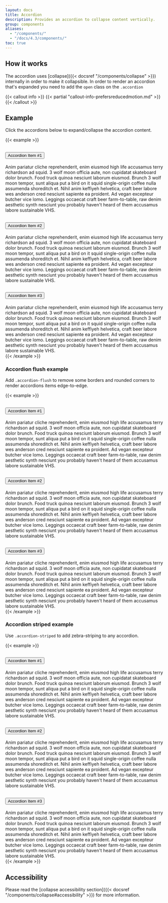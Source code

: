 ```yaml
---
layout: docs
title: Accordion
description: Provides an accordion to collapse content vertically.
group: components
aliases:
  - "/components/"
  - "/docs/4.3/components/"
toc: true
---
```


## How it works

The accordion uses [collapse]({{< docsref "/components/collapse" >}}) internally in order to make it collapsible. In order to render an accordion that's expanded you need to add the `open` class on the `.accordion`

{{< callout info >}}
{{< partial "callout-info-prefersreducedmotion.md" >}}
{{< /callout >}}

## Example

Click the accordions below to expand/collapse the accordion content.

{{< example >}}
<div class="accordion" id="accordionExample">
  <div class="accordion-item">
    <h2 class="accordion-header" id="headingOne">
      <button class="btn btn-link btn-block text-left" type="button" data-toggle="collapse" data-target="#collapseOne" aria-expanded="true" aria-controls="collapseOne">
        Accordion Item #1
      </button>
    </h2>
    <div id="collapseOne" class="collapse show" aria-labelledby="headingOne" data-parent="#accordionExample">
      <div class="accordion-body">Anim pariatur cliche reprehenderit, enim eiusmod high life accusamus terry richardson ad squid. 3 wolf moon officia aute, non cupidatat skateboard dolor brunch. Food truck quinoa nesciunt laborum eiusmod. Brunch 3 wolf moon tempor, sunt aliqua put a bird on it squid single-origin coffee nulla assumenda shoreditch et. Nihil anim keffiyeh helvetica, craft beer labore wes anderson cred nesciunt sapiente ea proident. Ad vegan excepteur butcher vice lomo. Leggings occaecat craft beer farm-to-table, raw denim aesthetic synth nesciunt you probably haven't heard of them accusamus labore sustainable VHS.</div>
    </div>
  </div>
  <div class="accordion-item">
    <h2 class="accordion-header" id="headingTwo">
      <button class="btn btn-link btn-block text-left collapsed" type="button" data-toggle="collapse" data-target="#collapseTwo" aria-expanded="false" aria-controls="collapseTwo">
        Accordion Item #2
      </button>
    </h2>
    <div id="collapseTwo" class="collapse" aria-labelledby="headingTwo" data-parent="#accordionExample">
      <div class="accordion-body">Anim pariatur cliche reprehenderit, enim eiusmod high life accusamus terry richardson ad squid. 3 wolf moon officia aute, non cupidatat skateboard dolor brunch. Food truck quinoa nesciunt laborum eiusmod. Brunch 3 wolf moon tempor, sunt aliqua put a bird on it squid single-origin coffee nulla assumenda shoreditch et. Nihil anim keffiyeh helvetica, craft beer labore wes anderson cred nesciunt sapiente ea proident. Ad vegan excepteur butcher vice lomo. Leggings occaecat craft beer farm-to-table, raw denim aesthetic synth nesciunt you probably haven't heard of them accusamus labore sustainable VHS.</div>
    </div>
  </div>
  <div class="accordion-item">
    <h2 class="accordion-header" id="headingThree">
      <button class="btn btn-link btn-block text-left collapsed" type="button" data-toggle="collapse" data-target="#collapseThree" aria-expanded="false" aria-controls="collapseThree">
        Accordion Item #3
      </button>
    </h2>
    <div id="collapseThree" class="collapse" aria-labelledby="headingThree" data-parent="#accordionExample">
      <div class="accordion-body">Anim pariatur cliche reprehenderit, enim eiusmod high life accusamus terry richardson ad squid. 3 wolf moon officia aute, non cupidatat skateboard dolor brunch. Food truck quinoa nesciunt laborum eiusmod. Brunch 3 wolf moon tempor, sunt aliqua put a bird on it squid single-origin coffee nulla assumenda shoreditch et. Nihil anim keffiyeh helvetica, craft beer labore wes anderson cred nesciunt sapiente ea proident. Ad vegan excepteur butcher vice lomo. Leggings occaecat craft beer farm-to-table, raw denim aesthetic synth nesciunt you probably haven't heard of them accusamus labore sustainable VHS.</div>
    </div>
  </div>
</div>
{{< /example >}}

### Accordion flush example

Add `.accordion-flush` to remove some borders and rounded corners to render accordions items edge-to-edge.

{{< example >}}
<div class="accordion accordion-flush" id="accordionFlushExample">
  <div class="accordion-item">
    <h2 class="accordion-header" id="flush-headingOne">
      <button class="btn btn-link btn-block text-left" type="button" data-toggle="collapse" data-target="#flush-collapseOne" aria-expanded="true" aria-controls="flush-collapseOne">
        Accordion Item #1
      </button>
    </h2>
    <div id="flush-collapseOne" class="collapse" aria-labelledby="flush-headingOne" data-parent="#accordionFlushExample">
      <div class="accordion-body">Anim pariatur cliche reprehenderit, enim eiusmod high life accusamus terry richardson ad squid. 3 wolf moon officia aute, non cupidatat skateboard dolor brunch. Food truck quinoa nesciunt laborum eiusmod. Brunch 3 wolf moon tempor, sunt aliqua put a bird on it squid single-origin coffee nulla assumenda shoreditch et. Nihil anim keffiyeh helvetica, craft beer labore wes anderson cred nesciunt sapiente ea proident. Ad vegan excepteur butcher vice lomo. Leggings occaecat craft beer farm-to-table, raw denim aesthetic synth nesciunt you probably haven't heard of them accusamus labore sustainable VHS.</div>
    </div>
  </div>
  <div class="accordion-item">
    <h2 class="accordion-header" id="flush-headingTwo">
      <button class="btn btn-link btn-block text-left collapsed" type="button" data-toggle="collapse" data-target="#flush-collapseTwo" aria-expanded="false" aria-controls="flush-collapseTwo">
        Accordion Item #2
      </button>
    </h2>
    <div id="flush-collapseTwo" class="collapse" aria-labelledby="flush-headingTwo" data-parent="#accordionFlushExample">
      <div class="accordion-body">Anim pariatur cliche reprehenderit, enim eiusmod high life accusamus terry richardson ad squid. 3 wolf moon officia aute, non cupidatat skateboard dolor brunch. Food truck quinoa nesciunt laborum eiusmod. Brunch 3 wolf moon tempor, sunt aliqua put a bird on it squid single-origin coffee nulla assumenda shoreditch et. Nihil anim keffiyeh helvetica, craft beer labore wes anderson cred nesciunt sapiente ea proident. Ad vegan excepteur butcher vice lomo. Leggings occaecat craft beer farm-to-table, raw denim aesthetic synth nesciunt you probably haven't heard of them accusamus labore sustainable VHS.</div>
    </div>
  </div>
  <div class="accordion-item">
    <h2 class="accordion-header" id="flush-headingThree">
      <button class="btn btn-link btn-block text-left collapsed" type="button" data-toggle="collapse" data-target="#flush-collapseThree" aria-expanded="false" aria-controls="flush-collapseThree">
        Accordion Item #3
      </button>
    </h2>
    <div id="flush-collapseThree" class="collapse" aria-labelledby="flush-headingThree" data-parent="#accordionFlushExample">
      <div class="accordion-body">Anim pariatur cliche reprehenderit, enim eiusmod high life accusamus terry richardson ad squid. 3 wolf moon officia aute, non cupidatat skateboard dolor brunch. Food truck quinoa nesciunt laborum eiusmod. Brunch 3 wolf moon tempor, sunt aliqua put a bird on it squid single-origin coffee nulla assumenda shoreditch et. Nihil anim keffiyeh helvetica, craft beer labore wes anderson cred nesciunt sapiente ea proident. Ad vegan excepteur butcher vice lomo. Leggings occaecat craft beer farm-to-table, raw denim aesthetic synth nesciunt you probably haven't heard of them accusamus labore sustainable VHS.</div>
    </div>
  </div>
</div>
{{< /example >}}

### Accordion striped example

Use `.accordion-striped` to add zebra-striping to any accordion.

{{< example >}}
<div class="accordion accordion-striped" id="accordionStripedExample">
  <div class="accordion-item">
    <h2 class="accordion-header" id="striped-headingOne">
      <button class="btn btn-link btn-block text-left" type="button" data-toggle="collapse" data-target="#striped-collapseOne" aria-expanded="true" aria-controls="striped-collapseOne">
        Accordion Item #1
      </button>
    </h2>
    <div id="striped-collapseOne" class="collapse" aria-labelledby="striped-headingOne" data-parent="#accordionStripedExample">
      <div class="accordion-body">Anim pariatur cliche reprehenderit, enim eiusmod high life accusamus terry richardson ad squid. 3 wolf moon officia aute, non cupidatat skateboard dolor brunch. Food truck quinoa nesciunt laborum eiusmod. Brunch 3 wolf moon tempor, sunt aliqua put a bird on it squid single-origin coffee nulla assumenda shoreditch et. Nihil anim keffiyeh helvetica, craft beer labore wes anderson cred nesciunt sapiente ea proident. Ad vegan excepteur butcher vice lomo. Leggings occaecat craft beer farm-to-table, raw denim aesthetic synth nesciunt you probably haven't heard of them accusamus labore sustainable VHS.</div>
    </div>
  </div>
  <div class="accordion-item">
    <h2 class="accordion-header" id="striped-headingTwo">
      <button class="btn btn-link btn-block text-left collapsed" type="button" data-toggle="collapse" data-target="#striped-collapseTwo" aria-expanded="false" aria-controls="striped-collapseTwo">
        Accordion Item #2
      </button>
    </h2>
    <div id="striped-collapseTwo" class="collapse" aria-labelledby="striped-headingTwo" data-parent="#accordionStripedExample">
      <div class="accordion-body">Anim pariatur cliche reprehenderit, enim eiusmod high life accusamus terry richardson ad squid. 3 wolf moon officia aute, non cupidatat skateboard dolor brunch. Food truck quinoa nesciunt laborum eiusmod. Brunch 3 wolf moon tempor, sunt aliqua put a bird on it squid single-origin coffee nulla assumenda shoreditch et. Nihil anim keffiyeh helvetica, craft beer labore wes anderson cred nesciunt sapiente ea proident. Ad vegan excepteur butcher vice lomo. Leggings occaecat craft beer farm-to-table, raw denim aesthetic synth nesciunt you probably haven't heard of them accusamus labore sustainable VHS.</div>
    </div>
  </div>
  <div class="accordion-item">
    <h2 class="accordion-header" id="striped-headingThree">
      <button class="btn btn-link btn-block text-left collapsed" type="button" data-toggle="collapse" data-target="#striped-collapseThree" aria-expanded="false" aria-controls="striped-collapseThree">
        Accordion Item #3
      </button>
    </h2>
    <div id="striped-collapseThree" class="collapse" aria-labelledby="striped-headingThree" data-parent="#accordionStripedExample">
      <div class="accordion-body">Anim pariatur cliche reprehenderit, enim eiusmod high life accusamus terry richardson ad squid. 3 wolf moon officia aute, non cupidatat skateboard dolor brunch. Food truck quinoa nesciunt laborum eiusmod. Brunch 3 wolf moon tempor, sunt aliqua put a bird on it squid single-origin coffee nulla assumenda shoreditch et. Nihil anim keffiyeh helvetica, craft beer labore wes anderson cred nesciunt sapiente ea proident. Ad vegan excepteur butcher vice lomo. Leggings occaecat craft beer farm-to-table, raw denim aesthetic synth nesciunt you probably haven't heard of them accusamus labore sustainable VHS.</div>
    </div>
  </div>
</div>
{{< /example >}}

## Accessibility

Please read the [collapse accessibility section]({{< docsref "/components/collapse#accessibility" >}}) for more information.

